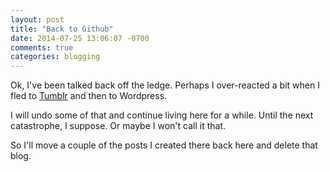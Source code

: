 ```yaml
---
layout: post
title: "Back to Github"
date: 2014-07-25 13:06:07 -0700
comments: true
categories: blogging
---
```


Ok, I've been talked back off the ledge. Perhaps I over-reacted a bit when I fled to [Tumblr](http://agamposts.tumblr.com/) and then to Wordpress.

I will undo some of that and continue living here for a while. Until the next catastrophe, I suppose. Or maybe I won't call it that.

So I'll move a couple of the posts I created there back here and delete that blog.
